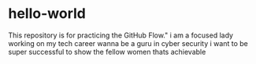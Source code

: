 # hello-world
This repository is for practicing the GitHub Flow."
i am a focused lady working on my tech career
wanna be a guru in cyber security
i want to be super successful
to show the fellow women thats achievable
